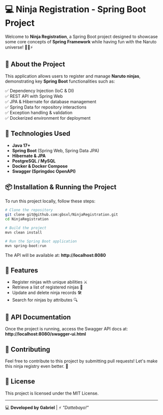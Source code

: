 # 💻 Ninja Registration - Spring Boot Project

Welcome to **Ninja Registration**, a Spring Boot project designed to showcase some core concepts of **Spring Framework** while having fun with the Naruto universe! 🌊🔥⚡

## 📌 About the Project
This application allows users to register and manage **Naruto ninjas**, demonstrating key **Spring Boot** functionalities such as:

✅ Dependency Injection (IoC & DI)  
✅ REST API with Spring Web  
✅ JPA & Hibernate for database management  
✅ Spring Data for repository interactions  
✅ Exception handling & validation  
✅ Dockerized environment for deployment  

## 🚀 Technologies Used
- **Java 17+**
- **Spring Boot** (Spring Web, Spring Data JPA)
- **Hibernate & JPA**
- **PostgreSQL / MySQL**
- **Docker & Docker Compose**
- **Swagger (Springdoc OpenAPI)**

## 📦 Installation & Running the Project
To run this project locally, follow these steps:

```bash
# Clone the repository
git clone git@github.com:gbsxl/NinjaRegistration.git
cd NinjaRegistration

# Build the project
mvn clean install

# Run the Spring Boot application
mvn spring-boot:run
```

The API will be available at: **http://localhost:8080**

## 🎯 Features
- Register ninjas with unique abilities ⚔️
- Retrieve a list of registered ninjas 📜
- Update and delete ninja records 🛠️
- Search for ninjas by attributes 🔍

## 📖 API Documentation
Once the project is running, access the Swagger API docs at:
**http://localhost:8080/swagger-ui.html**

## 🌟 Contributing
Feel free to contribute to this project by submitting pull requests! Let's make this ninja registry even better. 💪

## 📜 License
This project is licensed under the MIT License.

---
💻 **Developed by Gabriel** | ⚡ *"Dattebayo!"*

